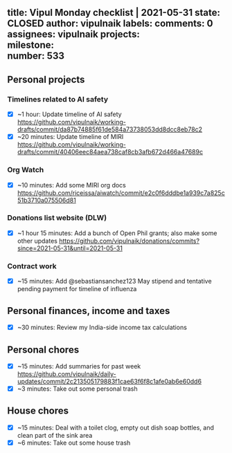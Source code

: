 title:	Vipul Monday checklist | 2021-05-31
state:	CLOSED
author:	vipulnaik
labels:	
comments:	0
assignees:	vipulnaik
projects:	
milestone:	
number:	533
--
## Personal projects

### Timelines related to AI safety

- [x] ~1 hour: Update timeline of AI safety https://github.com/vipulnaik/working-drafts/commit/da87b74885f61de584a73738053dd8dcc8eb78c2
- [x] ~20 minutes: Update timeline of MIRI https://github.com/vipulnaik/working-drafts/commit/40406eec84aea738caf8cb3afb672d466a47689c

### Org Watch

- [x] ~10 minutes: Add some MIRI org docs https://github.com/riceissa/aiwatch/commit/e2c0f6dddbe1a939c7a825c51b3710a075506d81

### Donations list website (DLW)

- [x] ~1 hour 15 minutes: Add a bunch of Open Phil grants; also make some other updates https://github.com/vipulnaik/donations/commits?since=2021-05-31&until=2021-05-31
 
### Contract work

- [x] ~15 minutes: Add @sebastiansanchez123 May stipend and tentative pending payment for timeline of influenza

## Personal finances, income and taxes

- [x] ~30 minutes: Review my India-side income tax calculations

## Personal chores

- [x] ~15 minutes: Add summaries for past week https://github.com/vipulnaik/daily-updates/commit/2c213505179883f1cae63f6f8c1afe0ab6e60dd6
- [x] ~3 minutes: Take out some personal trash 

## House chores

- [x] ~15 minutes: Deal with a toilet clog, empty out dish soap bottles, and clean part of the sink area
- [x] ~6 minutes: Take out some house trash 
